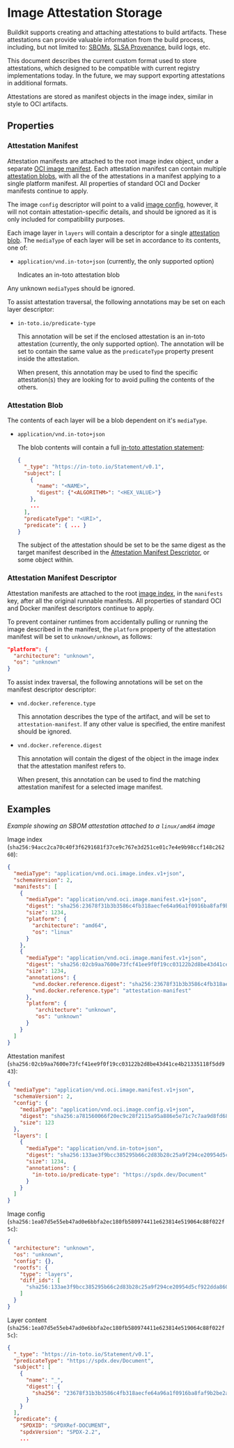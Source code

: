 # Image Attestation Storage

Buildkit supports creating and attaching attestations to build artifacts. These
attestations can provide valuable information from the build process,
including, but not limited to: [SBOMs](https://en.wikipedia.org/wiki/Software_supply_chain),
[SLSA Provenance](https://slsa.dev/provenance), build logs, etc.

This document describes the current custom format used to store attestations,
which designed to be compatible with current registry implementations today.
In the future, we may support exporting attestations in additional formats.

Attestations are stored as manifest objects in the image index, similar in
style to OCI artifacts.

## Properties

### Attestation Manifest

Attestation manifests are attached to the root image index object, under a
separate [OCI image manifest](https://github.com/opencontainers/image-spec/blob/main/manifest.md).
Each attestation manifest can contain multiple [attestation blobs](#attestation-blob),
with all the of the attestations in a manifest applying to a single platform
manifest. All properties of standard OCI and Docker manifests continue to
apply.

The image `config` descriptor will point to a valid [image config](https://github.com/opencontainers/image-spec/blob/main/config.md),
however, it will not contain attestation-specific details, and should be
ignored as it is only included for compatibility purposes.

Each image layer in `layers` will contain a descriptor for a single
[attestation blob](#attestation-blob). The `mediaType` of each layer will be
set in accordance to its contents, one of:

- `application/vnd.in-toto+json` (currently, the only supported option)

  Indicates an in-toto attestation blob

Any unknown `mediaType`s should be ignored.

To assist attestation traversal, the following annotations may be set on each
layer descriptor:

- `in-toto.io/predicate-type`

  This annotation will be set if the enclosed attestation is an in-toto
  attestation (currently, the only supported option). The annotation will
  be set to contain the same value as the `predicateType` property present
  inside the attestation.

  When present, this annotation may be used to find the specific attestation(s)
  they are looking for to avoid pulling the contents of the others.

### Attestation Blob

The contents of each layer will be a blob dependent on it's `mediaType`.

- `application/vnd.in-toto+json`

  The blob contents will contain a full [in-toto attestation statement](https://github.com/in-toto/attestation/blob/main/spec/README.md#statement):

  ```json
  {
    "_type": "https://in-toto.io/Statement/v0.1",
    "subject": [
      {
        "name": "<NAME>",
        "digest": {"<ALGORITHM>": "<HEX_VALUE>"}
      },
      ...
    ],
    "predicateType": "<URI>",
    "predicate": { ... }
  }
  ```

  The subject of the attestation should be set to be the same digest as the
  target manifest described in the [Attestation Manifest Descriptor](#attestation-manifest-descriptor),
  or some object within.

### Attestation Manifest Descriptor

Attestation manifests are attached to the root [image index](https://github.com/opencontainers/image-spec/blob/main/image-index.md),
in the `manifests` key, after all the original runnable manifests. All
properties of standard OCI and Docker manifest descriptors continue to apply.

To prevent container runtimes from accidentally pulling or running the image
described in the manifest, the `platform` property of the attestation manifest
will be set to `unknown/unknown`, as follows:

```json
"platform": {
  "architecture": "unknown",
  "os": "unknown"
}
```

To assist index traversal, the following annotations will be set on the
manifest descriptor descriptor:

- `vnd.docker.reference.type`

  This annotation describes the type of the artifact, and will be set
  to `attestation-manifest`. If any other value is specified, the entire
  manifest should be ignored.

- `vnd.docker.reference.digest`

  This annotation will contain the digest of the object in the image index that
  the attestation manifest refers to.

  When present, this annotation can be used to find the matching attestation
  manifest for a selected image manifest.

## Examples

*Example showing an SBOM attestation attached to a `linux/amd64` image*

Image index (`sha256:94acc2ca70c40f3f6291681f37ce9c767e3d251ce01c7e4e9b98ccf148c26260`):

```json
{
  "mediaType": "application/vnd.oci.image.index.v1+json",
  "schemaVersion": 2,
  "manifests": [
    {
      "mediaType": "application/vnd.oci.image.manifest.v1+json",
      "digest": "sha256:23678f31b3b3586c4fb318aecfe64a96a1f0916ba8faf9b2be2abee63fa9e827",
      "size": 1234,
      "platform": {
        "architecture": "amd64",
        "os": "linux"
      }
    },
    {
      "mediaType": "application/vnd.oci.image.manifest.v1+json",
      "digest": "sha256:02cb9aa7600e73fcf41ee9f0f19cc03122b2d8be43d41ce4b21335118f5dd943",
      "size": 1234,
      "annotations": {
        "vnd.docker.reference.digest": "sha256:23678f31b3b3586c4fb318aecfe64a96a1f0916ba8faf9b2be2abee63fa9e827",
        "vnd.docker.reference.type": "attestation-manifest"
      },
      "platform": {
         "architecture": "unknown",
         "os": "unknown"
      }
    }
  ]
}
```

Attestation manifest (`sha256:02cb9aa7600e73fcf41ee9f0f19cc03122b2d8be43d41ce4b21335118f5dd943`):

```json
{
  "mediaType": "application/vnd.oci.image.manifest.v1+json",
  "schemaVersion": 2,
  "config": {
    "mediaType": "application/vnd.oci.image.config.v1+json",
    "digest": "sha256:a781560066f20ec9c28f2115a95a886e5e71c7c7aa9d8fd680678498b82f3ea3",
    "size": 123
  },
  "layers": [
    {
      "mediaType": "application/vnd.in-toto+json",
      "digest": "sha256:133ae3f9bcc385295b66c2d83b28c25a9f294ce20954d5cf922dda860429734a",
      "size": 1234,
      "annotations": {
        "in-toto.io/predicate-type": "https://spdx.dev/Document"
      }
    }
  ]
}
```

Image config (`sha256:1ea07d5e55eb47ad0e6bbfa2ec180fb580974411e623814e519064c88f022f5c`):

```json
{
  "architecture": "unknown",
  "os": "unknown",
  "config": {},
  "rootfs": {
    "type": "layers",
    "diff_ids": [
      "sha256:133ae3f9bcc385295b66c2d83b28c25a9f294ce20954d5cf922dda860429734a"
    ]
  }
}
```

Layer content (`sha256:1ea07d5e55eb47ad0e6bbfa2ec180fb580974411e623814e519064c88f022f5c`):

```json
{
  "_type": "https://in-toto.io/Statement/v0.1",
  "predicateType": "https://spdx.dev/Document",
  "subject": [
    {
      "name": "_",
      "digest": {
        "sha256": "23678f31b3b3586c4fb318aecfe64a96a1f0916ba8faf9b2be2abee63fa9e827"
      }
    }
  ],
  "predicate": {
    "SPDXID": "SPDXRef-DOCUMENT",
    "spdxVersion": "SPDX-2.2",
    ...
```
